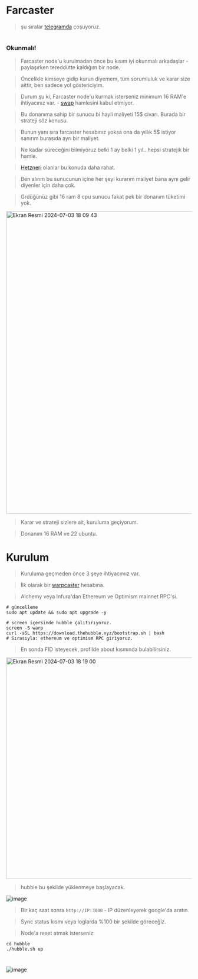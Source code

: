 # Farcaster

> şu sıralar [telegramda](https://t.me/RuesAnnouncement) çoşuyoruz.

#


### Okunmalı!

> Farcaster node'u kurulmadan önce bu kısım iyi okunmalı arkadaşlar - paylaşırken tereddütte kaldığım bir node.

> Öncelikle kimseye gidip kurun diyemem, tüm sorumluluk ve karar size aittir, ben sadece yol göstericiyim.

> Durum şu ki, Farcaster node'u kurmak isterseniz minimum 16 RAM'e ihtiyacınız var. - [swap](https://github.com/ruesandora/swap-space) hamlesini kabul etmiyor.

> Bu donanıma sahip bir sunucu bi hayli maliyeti 15$ civarı. Burada bir strateji söz konusu.

> Bunun yanı sıra farcaster hesabınız yoksa ona da yıllık 5$ istiyor sanırım burasıda ayrı bir maliyet.

> Ne kadar süreceğini bilmiyoruz belki 1 ay belki 1 yıl.. hepsi stratejik bir hamle.

> [Hetzneri](https://github.com/ruesandora/Hetzner) olanlar bu konuda daha rahat.

> Ben alırım bu sunucunun içine her şeyi kurarım maliyet bana aynı gelir diyenler için daha çok.

> Grdüğünüz gibi 16 ram 8 cpu sunucu fakat pek bir donanım tüketimi yok.

<img width="819" alt="Ekran Resmi 2024-07-03 18 09 43" src="https://github.com/ruesandora/Farcaster/assets/101149671/f1f6c06d-01dc-4b6a-b538-0dc57e4e5d71">

> Karar ve strateji sizlere ait, kuruluma geçiyorum.

> Donanım 16 RAM ve 22 ubuntu.

#

# Kurulum

> Kuruluma geçmeden önce 3 şeye ihtiyacımız var.

> İlk olarak bir [warpcaster](https://warpcast.com/~/invite-page/413836?id=e1d9126d) hesabına.

> Alchemy veya Infura'dan Ethereum ve Optimism mainnet RPC'si.

```console
# güncelleme
sudo apt update && sudo apt upgrade -y

# screen içersinde hubble çalıtırıyoruz.
screen -S warp
curl -sSL https://download.thehubble.xyz/bootstrap.sh | bash
# Sırasıyla: ethereum ve optimism RPC giriyoruz.
```

> En sonda FID isteyecek, profilde about kısmında bulabilirsiniz.

<img width="599" alt="Ekran Resmi 2024-07-03 18 19 00" src="https://github.com/ruesandora/Farcaster/assets/101149671/67c66039-fe79-479c-8097-03823429ba0a">

> hubble bu şekilde yüklenmeye başlayacak.

![image](https://github.com/ruesandora/Farcaster/assets/101149671/06915126-c647-4e58-bd28-5c0db78c29cc)

> Bir kaç saat sonra `http://IP:3000`  - IP düzenleyerek google'da aratın.

> Sync status kısmı veya loglarda %100 bir şekilde göreceğiz.

> Node'a reset atmak isterseniz:

```console
cd hubble
./hubble.sh up
```

#

![image](https://github.com/ruesandora/Farcaster/assets/101149671/7fb5f4c5-d023-4f66-af55-4caeacf76d6c)
